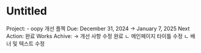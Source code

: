 # Untitled

Project: - oopy 개선 플젝
Due: December 31, 2024 → January 7, 2025
Next Action: 완료
Works Achive: → 개선 사항 수정 완료
 ㄴ 메인페이지 타이틀 수정
 ㄴ 배너 및 텍스트 수정